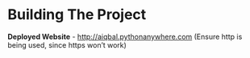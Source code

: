 # Building The Project

**Deployed Website** - http://aiqbal.pythonanywhere.com (Ensure http is being used, since https won’t work)

